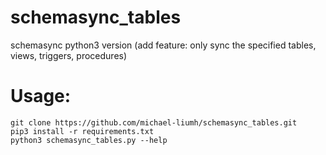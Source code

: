 # schemasync_tables
schemasync python3 version (add feature: only sync the specified tables, views, triggers, procedures)

# Usage:
```
git clone https://github.com/michael-liumh/schemasync_tables.git
pip3 install -r requirements.txt
python3 schemasync_tables.py --help
```
